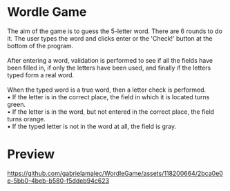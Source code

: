 # Wordle Game
The aim of the game is to guess the 5-letter word. There are 6 rounds to do it. The user types the word and clicks enter or the 'Check!' button at the bottom of the program.\
\
After entering a word, validation is performed to see if all the fields have been filled in, if only the letters have been used, and finally if the letters typed form a real word.\
\
When the typed word is a true word, then a letter check is performed.\
• If the letter is in the correct place, the field in which it is located turns green.\
• If the letter is in the word, but not entered in the correct place, the field turns orange.\
• If the typed letter is not in the word at all, the field is gray.

# Preview

https://github.com/gabrielamalec/WordleGame/assets/118200664/2bca0e0e-5bb0-4beb-b580-f5ddeb94c623

